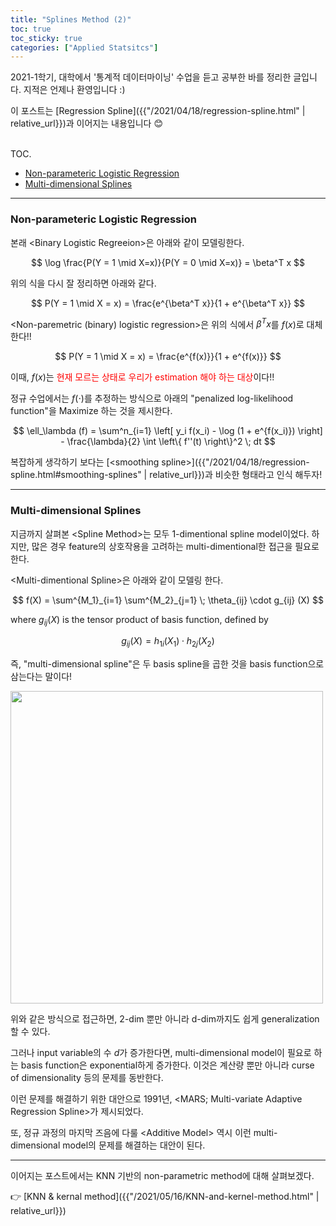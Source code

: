 ```yaml
---
title: "Splines Method (2)"
toc: true
toc_sticky: true
categories: ["Applied Statsitcs"]
---
```



2021-1학기, 대학에서 '통계적 데이터마이닝' 수업을 듣고 공부한 바를 정리한 글입니다. 지적은 언제나 환영입니다 :)

이 포스트는 [Regression Spline]({{"/2021/04/18/regression-spline.html" | relative_url}})과 이어지는 내용입니다 😊

<br><span class="statement-title">TOC.</span><br>

- [Non-parameteric Logistic Regression](#multi-dimensional-splines)
- [Multi-dimensional Splines](#multi-dimensional-splines)

<hr/>

### Non-parameteric Logistic Regression

본래 \<Binary Logistic Regreeion\>은 아래와 같이 모델링한다.

$$
\log \frac{P(Y = 1 \mid X=x)}{P(Y = 0 \mid X=x)} = \beta^T x
$$

위의 식을 다시 잘 정리하면 아래와 같다.

$$
P(Y = 1 \mid X = x) = \frac{e^{\beta^T x}}{1 + e^{\beta^T x}}
$$

\<Non-paremetric (binary) logistic regression\>은 위의 식에서 $\beta^T x$를 $f(x)$로 대체한다!!

$$
P(Y = 1 \mid X = x) = \frac{e^{f(x)}}{1 + e^{f(x)}}
$$

이때, $f(x)$는 <span style="color:red">현재 모르는 상태로 우리가 estimation 해야 하는 대상</span>이다!!

정규 수업에서는 $f(\cdot)$를 추정하는 방식으로 아래의 "penalized log-likelihood function"을 Maximize 하는 것을 제시한다.

$$
\ell_\lambda (f) = \sum^n_{i=1} \left[ y_i f(x_i) - \log (1 + e^{f(x_i)}) \right] - \frac{\lambda}{2} \int \left\{ f''(t) \right\}^2 \; dt
$$

복잡하게 생각하기 보다는 [\<smoothing spline\>]({{"/2021/04/18/regression-spline.html#smoothing-splines" | relative_url}})과 비슷한 형태라고 인식 해두자!

<hr/>

### Multi-dimensional Splines

지금까지 살펴본 \<Spline Method\>는 모두 1-dimentional spline model이었다. 하지만, 많은 경우 feature의 상호작용을 고려하는 multi-dimentional한 접근을 필요로 한다.

\<Multi-dimentional Spline\>은 아래와 같이 모델링 한다.

$$
f(X) = \sum^{M_1}_{i=1} \sum^{M_2}_{j=1} \; \theta_{ij} \cdot g_{ij} (X)
$$

where $g_{ij}(X)$ is the tensor product of basis function, defined by

$$
g_{ij}(X) = h_{1i} (X_1) \cdot h_{2j} (X_2)
$$

즉, "multi-dimensional spline"은 두 basis spline을 곱한 것을 basis function으로 삼는다는 말이다!

<div class="img-wrapper">
  <img src="{{ "/images/statistical-data-mining/multi-dimensional-spline-1.png" | relative_url }}" width="500px">
</div>

위와 같은 방식으로 접근하면, 2-dim 뿐만 아니라 d-dim까지도 쉽게 generalization 할 수 있다.

그러나 input variable의 수 $d$가 증가한다면, multi-dimensional model이 필요로 하는 basis function은 exponential하게 증가한다. 이것은 계산량 뿐만 아니라 curse of dimensionality 등의 문제를 동반한다.

이런 문제를 해결하기 위한 대안으로 1991년, \<MARS; Multi-variate Adaptive Regression Spline\>가 제시되었다.

또, 정규 과정의 마지막 즈음에 다룰 \<Additive Model\> 역시 이런 multi-dimensional model의 문제를 해결하는 대안이 된다.

<hr/>

이어지는 포스트에서는 KNN 기반의 non-parametric method에 대해 살펴보겠다.

👉 [KNN & kernal method]({{"/2021/05/16/KNN-and-kernel-method.html" | relative_url}})

